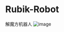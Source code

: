 # Rubik-Robot
解魔方机器人
 ![image](https://github.com/waihekor/Rubik-Robot/blob/master/Photos/Robot/5.jpg)

 
